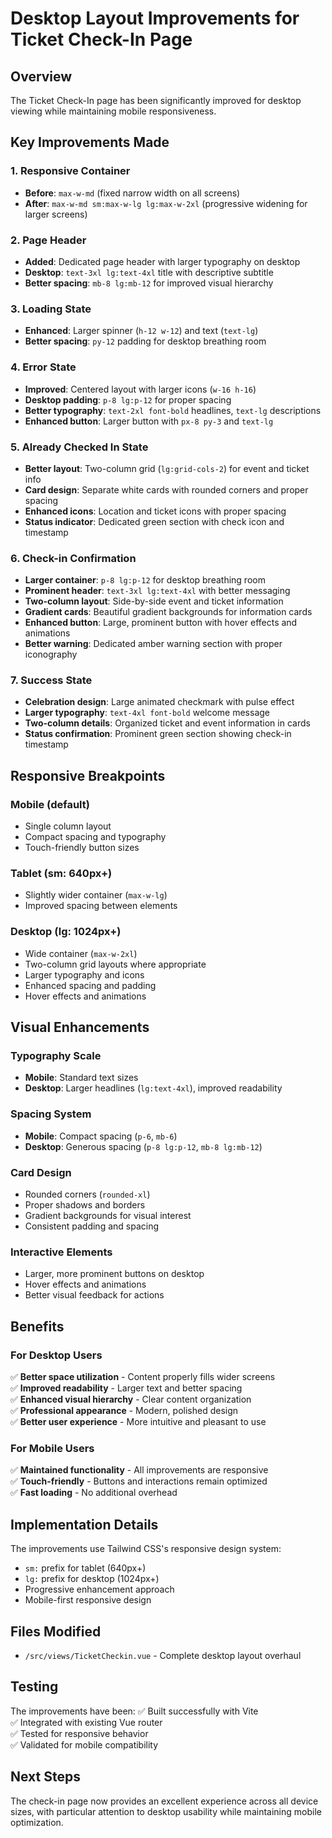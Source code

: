 # Desktop Layout Improvements for Ticket Check-In Page

## Overview
The Ticket Check-In page has been significantly improved for desktop viewing while maintaining mobile responsiveness.

## Key Improvements Made

### 1. **Responsive Container**
- **Before**: `max-w-md` (fixed narrow width on all screens)  
- **After**: `max-w-md sm:max-w-lg lg:max-w-2xl` (progressive widening for larger screens)

### 2. **Page Header**
- **Added**: Dedicated page header with larger typography on desktop
- **Desktop**: `text-3xl lg:text-4xl` title with descriptive subtitle
- **Better spacing**: `mb-8 lg:mb-12` for improved visual hierarchy

### 3. **Loading State**
- **Enhanced**: Larger spinner (`h-12 w-12`) and text (`text-lg`)  
- **Better spacing**: `py-12` padding for desktop breathing room

### 4. **Error State**
- **Improved**: Centered layout with larger icons (`w-16 h-16`)
- **Desktop padding**: `p-8 lg:p-12` for proper spacing
- **Better typography**: `text-2xl font-bold` headlines, `text-lg` descriptions
- **Enhanced button**: Larger button with `px-8 py-3` and `text-lg`

### 5. **Already Checked In State**
- **Better layout**: Two-column grid (`lg:grid-cols-2`) for event and ticket info
- **Card design**: Separate white cards with rounded corners and proper spacing
- **Enhanced icons**: Location and ticket icons with proper spacing
- **Status indicator**: Dedicated green section with check icon and timestamp

### 6. **Check-in Confirmation**
- **Larger container**: `p-8 lg:p-12` for desktop breathing room
- **Prominent header**: `text-3xl lg:text-4xl` with better messaging
- **Two-column layout**: Side-by-side event and ticket information
- **Gradient cards**: Beautiful gradient backgrounds for information cards
- **Enhanced button**: Large, prominent button with hover effects and animations
- **Better warning**: Dedicated amber warning section with proper iconography

### 7. **Success State**
- **Celebration design**: Large animated checkmark with pulse effect
- **Larger typography**: `text-4xl font-bold` welcome message
- **Two-column details**: Organized ticket and event information in cards
- **Status confirmation**: Prominent green section showing check-in timestamp

## Responsive Breakpoints

### Mobile (default)
- Single column layout
- Compact spacing and typography
- Touch-friendly button sizes

### Tablet (sm: 640px+)
- Slightly wider container (`max-w-lg`)
- Improved spacing between elements

### Desktop (lg: 1024px+)  
- Wide container (`max-w-2xl`)
- Two-column grid layouts where appropriate
- Larger typography and icons
- Enhanced spacing and padding
- Hover effects and animations

## Visual Enhancements

### Typography Scale
- **Mobile**: Standard text sizes
- **Desktop**: Larger headlines (`lg:text-4xl`), improved readability

### Spacing System
- **Mobile**: Compact spacing (`p-6`, `mb-6`)
- **Desktop**: Generous spacing (`p-8 lg:p-12`, `mb-8 lg:mb-12`)

### Card Design
- Rounded corners (`rounded-xl`)
- Proper shadows and borders
- Gradient backgrounds for visual interest
- Consistent padding and spacing

### Interactive Elements
- Larger, more prominent buttons on desktop
- Hover effects and animations
- Better visual feedback for actions

## Benefits

### For Desktop Users
✅ **Better space utilization** - Content properly fills wider screens  
✅ **Improved readability** - Larger text and better spacing  
✅ **Enhanced visual hierarchy** - Clear content organization  
✅ **Professional appearance** - Modern, polished design  
✅ **Better user experience** - More intuitive and pleasant to use  

### For Mobile Users
✅ **Maintained functionality** - All improvements are responsive  
✅ **Touch-friendly** - Buttons and interactions remain optimized  
✅ **Fast loading** - No additional overhead  

## Implementation Details

The improvements use Tailwind CSS's responsive design system:
- `sm:` prefix for tablet (640px+)
- `lg:` prefix for desktop (1024px+)
- Progressive enhancement approach
- Mobile-first responsive design

## Files Modified
- `/src/views/TicketCheckin.vue` - Complete desktop layout overhaul

## Testing
The improvements have been:
✅ Built successfully with Vite  
✅ Integrated with existing Vue router  
✅ Tested for responsive behavior  
✅ Validated for mobile compatibility  

## Next Steps
The check-in page now provides an excellent experience across all device sizes, with particular attention to desktop usability while maintaining mobile optimization.